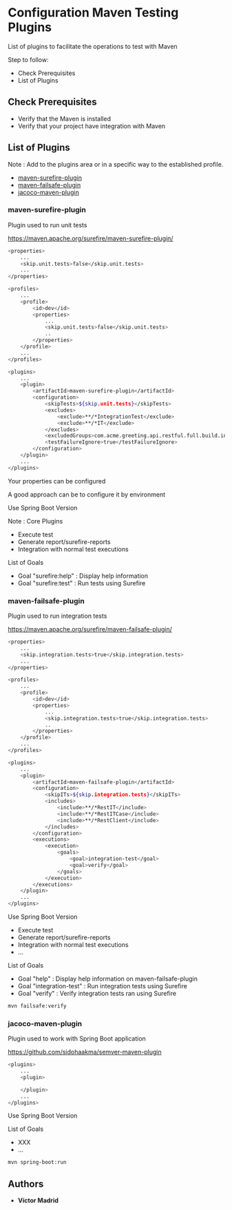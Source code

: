 # Configuration Maven Testing Plugins

List of plugins to facilitate the operations to test with Maven

Step to follow:

* Check Prerequisites
* List of Plugins

## Check Prerequisites

* Verify that the Maven is installed
* Verify that your project have integration with Maven


## List of Plugins

Note : Add to the plugins area <plugins> or in a specific way to the established profile.

- [maven-surefire-plugin](#maven-surefire-plugin)
- [maven-failsafe-plugin](#maven-failsafe-plugin)
- [jacoco-maven-plugin](#jacoco-maven-plugin)





### <a name="maven-surefire-plugin">maven-surefire-plugin</a>

Plugin used to run unit tests

https://maven.apache.org/surefire/maven-surefire-plugin/

```bash
<properties>
	...
	<skip.unit.tests>false</skip.unit.tests>
    ...
</properties>

<profiles>
	...
	<profile>
		<id>dev</id>
		<properties>
			...
			<skip.unit.tests>false</skip.unit.tests>
			..
		</properties>
	</profile>
	...
</profiles>

<plugins>
	...
	<plugin>
		<artifactId>maven-surefire-plugin</artifactId>
		<configuration>
			<skipTests>${skip.unit.tests}</skipTests>
			<excludes>
				<exclude>**/*IntegrationTest</exclude>
				<exclude>**/*IT</exclude>
			</excludes>
			<excludedGroups>com.acme.greeting.api.restful.full.build.integration</excludedGroups>
			<testFailureIgnore>true</testFailureIgnore>
		</configuration>
	</plugin>
	...
</plugins>
```

Your properties can be configured

A good approach can be to configure it by environment

Use Spring Boot Version

Note : Core Plugins

* Execute test
* Generate report/surefire-reports
* Integration with normal test executions

List of Goals
* Goal "surefire:help" : Display help information
* Goal "surefire:test" : Run tests using Surefire





### <a name="maven-failsafe-plugin">maven-failsafe-plugin</a>

Plugin used to run integration tests

https://maven.apache.org/surefire/maven-failsafe-plugin/

```bash
<properties>
	...
	<skip.integration.tests>true</skip.integration.tests>
    ...
</properties>

<profiles>
	...
	<profile>
		<id>dev</id>
		<properties>
			...
			<skip.integration.tests>true</skip.integration.tests>
			..
		</properties>
	</profile>
	...
</profiles>

<plugins>
	...
	<plugin>
		<artifactId>maven-failsafe-plugin</artifactId>
		<configuration>
			<skipITs>${skip.integration.tests}</skipITs>
			<includes>
				<include>**/*RestIT</include>
				<include>**/*RestITCase</include>
				<include>**/*RestClient</include>
			</includes>
		</configuration>
		<executions>
			<execution>
				<goals>
					<goal>integration-test</goal>
					<goal>verify</goal>
				</goals>
			</execution>
		</executions>
	</plugin>
	...
</plugins>
```

Use Spring Boot Version

* Execute test
* Generate report/surefire-reports
* Integration with normal test executions
* ...

List of Goals
* Goal "help" : Display help information on maven-failsafe-plugin
* Goal "integration-test" : Run integration tests using Surefire
* Goal "verify" : Verify integration tests ran using Surefire

```bash
mvn failsafe:verify
```




### <a name="jacoco-maven-plugin">jacoco-maven-plugin</a>

Plugin used to work with Spring Boot application

https://github.com/sidohaakma/semver-maven-plugin

```bash
<plugins>
	...
	<plugin>

	</plugin>
	...
</plugins>
```

Use Spring Boot Version

List of Goals
* XXX
* ...

```bash
mvn spring-boot:run
```





## Authors

* **Víctor Madrid**
